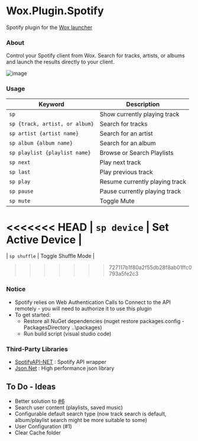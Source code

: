 Wox.Plugin.Spotify
==================

Spotify plugin for the [Wox launcher](https://github.com/Wox-launcher/Wox)

### About

Control your Spotify client from Wox. Search for tracks, artists, or albums and launch the results directly to your client.

![image](http://i.imgur.com/AfUkPvd.gif)

### Usage
| Keyword                            | Description                   |
| ---------------------------------- | ----------------------------- |
| `` sp ``                           | Show currently playing track  |
| `` sp {track, artist, or album} `` | Search for tracks             |
| `` sp artist {artist name} ``      | Search for an artist          |
| `` sp album {album name} ``        | Search for an album           |
| `` sp playlist {playlist name} ``  | Browse or Search Playlists    |
| `` sp next ``                      | Play next track               |
| `` sp last ``                      | Play previous track           |
| `` sp play ``                      | Resume currently playing track|
| `` sp pause ``                     | Pause currently playing track |
| `` sp mute ``                      | Toggle Mute                   |
<<<<<<< HEAD
| `` sp device ``                    | Set Active Device             |
=======
| `` sp shuffle ``                   | Toggle Shuffle Mode           |
>>>>>>> 727117b1f80a2f55db28f8ab01ffc0793a5fe2c3

### Notice
- Spotify relies on Web Authentication Calls to Connect to the API remotely - you will need to authorize it to use this plugin
- To get started:
    - Restore all NuGet dependencies (nuget restore packages.config -PackagesDirectory ..\packages)
    - Run build script (visual studio code)

### Third-Party Libraries

- [SpotifyAPI-NET](https://github.com/JohnnyCrazy/SpotifyAPI-NET) : Spotify API wrapper
- [Json.Net](https://github.com/JamesNK/Newtonsoft.Json) : High performance json library

## To Do - Ideas

- Better solution to [#6](https://github.com/JohnTheGr8/Wox.Plugin.Spotify/issues/6)
- Search user content (playlists, saved music)
- Configurable default search type (now track search is default, album/playlist search might be more suitable to some)
- User Configuration (#1)
- Clear Cache folder